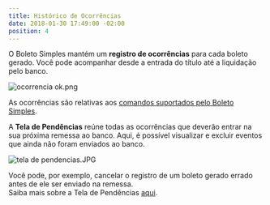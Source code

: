 ```yaml
---
title: Histórico de Ocorrências
date: 2018-01-30 17:49:00 -02:00
position: 4
---
```


O Boleto Simples mantém um **registro de ocorrências** para cada boleto gerado. Você pode acompanhar desde a entrada do título até a liquidação pelo banco.

![ocorrencia ok.png](/uploads/ocorrencia%20ok.png)

As ocorrências são relativas aos [comandos suportados pelo Boleto Simples](http://boletosimples-features.siteleaf.net/integracao-com-os-bancos/notificacoes-suportadas/).

A **Tela de Pendências** reúne todas as ocorrências que deverão entrar na sua próxima remessa ao banco.
Aqui, é possível visualizar e excluir eventos que ainda não foram enviados ao banco.

![tela de pendencias.JPG](/uploads/tela%20de%20pendencias.JPG)

Você pode, por exemplo, cancelar o registro de um boleto gerado errado antes de ele ser enviado na remessa.\
Saiba mais sobre a Tela de Pendências [aqui](https://boletosimples.zendesk.com/hc/pt-br/articles/115001447993--Tela-de-pend%C3%AAncias-acompanhe-ou-cancele-os-eventos-que-entrar%C3%A3o-na-pr%C3%B3xima-remessa-).